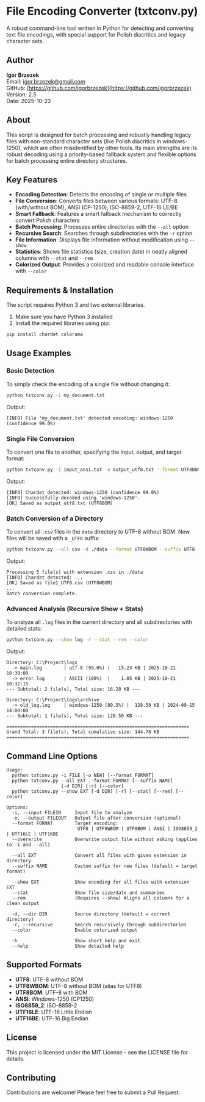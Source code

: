 # File Encoding Converter (txtconv.py)

A robust command-line tool written in Python for detecting and converting text file encodings, with special support for Polish diacritics and legacy character sets.

## Author

**Igor Brzezek**  
Email: igor.brzezek@gmail.com  
GitHub: [https://github.com/igorbrzezek](https://github.com/igorbrzezek)  
Version: 2.5  
Date: 2025-10-22

## About

This script is designed for batch processing and robustly handling legacy files with non-standard character sets (like Polish diacritics in windows-1250), which are often misidentified by other tools. Its main strengths are its robust decoding using a priority-based fallback system and flexible options for batch processing entire directory structures.

## Key Features

- **Encoding Detection**: Detects the encoding of single or multiple files
- **File Conversion**: Converts files between various formats: UTF-8 (with/without BOM), ANSI (CP-1250), ISO-8859-2, UTF-16 LE/BE
- **Smart Fallback**: Features a smart fallback mechanism to correctly convert Polish characters
- **Batch Processing**: Processes entire directories with the `--all` option
- **Recursive Search**: Searches through subdirectories with the `-r` option
- **File Information**: Displays file information without modification using `--show`
- **Statistics**: Shows file statistics (size, creation date) in neatly aligned columns with `--stat` and `--rem`
- **Colorized Output**: Provides a colorized and readable console interface with `--color`

## Requirements & Installation

The script requires Python 3 and two external libraries.

1. Make sure you have Python 3 installed
2. Install the required libraries using pip:

```bash
pip install chardet colorama
```

## Usage Examples

### Basic Detection

To simply check the encoding of a single file without changing it:

```bash
python txtconv.py -i my_document.txt
```

Output:
```
[INFO] File 'my_document.txt' detected encoding: windows-1250 (confidence 99.0%)
```

### Single File Conversion

To convert one file to another, specifying the input, output, and target format:

```bash
python txtconv.py -i input_ansi.txt -o output_utf8.txt --format UTF8BOM
```

Output:
```
[INFO] Chardet detected: windows-1250 (confidence 99.0%)
[INFO] Successfully decoded using 'windows-1250'.
[OK] Saved as output_utf8.txt (UTF8BOM)
```

### Batch Conversion of a Directory

To convert all `.csv` files in the `data` directory to UTF-8 without BOM. New files will be saved with a `_UTF8` suffix:

```bash
python txtconv.py --all csv -d ./data --format UTF8WBOM --suffix UTF8 --color
```

Output:
```
Processing 5 file(s) with extension .csv in ./data
[INFO] Chardet detected: ...
[OK] Saved as file1_UTF8.csv (UTF8WBOM)
...
Batch conversion complete.
```

### Advanced Analysis (Recursive Show + Stats)

To analyze all `.log` files in the current directory and all subdirectories with detailed stats:

```bash
python txtconv.py --show log -r --stat --rem --color
```

Output:
```
Directory: C:\Project\logs
  -> main.log        | utf-8 (99.0%) |   15.23 KB | 2025-10-21 10:30:00
  -> error.log       | ASCII (100%)  |    1.05 KB | 2025-10-21 10:32:15
--- Subtotal: 2 file(s), Total size: 16.28 KB ---

Directory: C:\Project\logs\archive
  -> old_log.log     | windows-1250 (89.5%) |  128.50 KB | 2024-09-15 14:00:00
--- Subtotal: 1 file(s), Total size: 128.50 KB ---

===================================================================
Grand Total: 3 file(s), Total cumulative size: 144.78 KB
===================================================================
```

## Command Line Options

```
Usage:
  python txtconv.py -i FILE [-o NEW] [--format FORMAT]
  python txtconv.py --all EXT --format FORMAT [--suffix NAME]
                    [-d DIR] [-r] [--color]
  python txtconv.py --show EXT [-d DIR] [-r] [--stat] [--rem] [--color]

Options:
  -i, --input FILEIN     Input file to analyze
  -o, --output FILEOUT   Output file after conversion (optional)
  --format FORMAT        Target encoding:
                          UTF8 | UTF8WBOM | UTF8BOM | ANSI | ISO8859_2 | UTF16LE | UTF16BE
  --overwrite            Overwrite output file without asking (applies to -i and --all)

  --all EXT              Convert all files with given extension in directory
  --suffix NAME          Custom suffix for new files (default = target format)

  --show EXT             Show encoding for all files with extension EXT
  --stat                 Show file size/date and summaries
  --rem                  (Requires --show) Aligns all columns for a clean output

  -d, --dir DIR          Source directory (default = current directory)
  -r, --recursive        Search recursively through subdirectories
  --color                Enable colorized output

  -h                     Show short help and exit
  --help                 Show detailed help
```

## Supported Formats

- **UTF8**: UTF-8 without BOM
- **UTF8WBOM**: UTF-8 without BOM (alias for UTF8)
- **UTF8BOM**: UTF-8 with BOM
- **ANSI**: Windows-1250 (CP1250)
- **ISO8859_2**: ISO-8859-2
- **UTF16LE**: UTF-16 Little Endian
- **UTF16BE**: UTF-16 Big Endian

## License

This project is licensed under the MIT License - see the LICENSE file for details.

## Contributing

Contributions are welcome! Please feel free to submit a Pull Request.